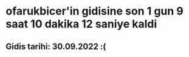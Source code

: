 # ofarukbicer'in gidisine son 1 gun 9 saat 10 dakika 12 saniye kaldi

## Gidis tarihi: 30.09.2022 :(